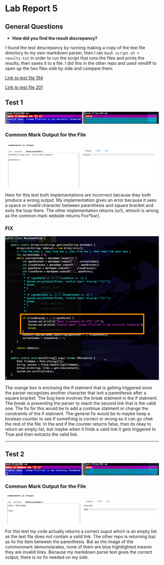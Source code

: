 # Lab Report 5
## General Questions
* **How did you find the result discrepancy?**

I found the test descrepancy by running making a copy of the test file directory to my own markdown parser, then I ran `bash script.sh > results.txt` in order to run the script that runs the files and prints the results, then saves it to a file. I did this in the other repo and used vimdiff to open up the two files side by side and compare them. 
    
[Link to test file 194](https://github.com/nidhidhamnani/markdown-parser/blob/main/test-files/194.md)

[Link to test file 201](https://github.com/nidhidhamnani/markdown-parser/blob/main/test-files/201.md)

## Test 1
![file194](/LabReport5/file194.png)

### Common Mark Output for the File
![common194](/LabReport5/common194.png)

Here for this test both implementations are incorrrect because they both produce a wrong output. My implementation gives an error because it sees a space or invalid character between parenthesis and square bracket and exits the loop there. The other implementation returns (url), whioch is wrong as the common mark website returns Foo*bar].

### FIX

![codeSnippet](/LabReport5/codeSnippet.png)

The orange box is enclosing the if statment that is getting triggered once the parser recognizes another character that isnt a parenthesis after a square bracket. The bug here involves the break statment in the if statment. The break is preventing the parser to reach the second link that is the valid one. The fix for this would be to add a continue statment or change the constraints of the if statment. The general fix would be to maybe keep a boolean counter to see if something is correct or wrong so it can go chek the rest of the file. In the end if the counter returns false, then its okay to return an empty list, but maybe when it finds a valid link it gets triggered to True and then extracts the valid link.

****

## Test 2
![file201](/LabReport5/file201.png)

### Common Mark Output for the File
![common201](/LabReport5/common201.png)

For this test my code actually returns a correct ouput which is an empty list as the test file does not contain a valid link. The other repo is returning baz as its the item between the parenthesis. But as the image of the commonmark demonstarates, none of them are blue hightlighted meanin they are invalid links. Because my markdown parse test gives the correct output, there is no fix needed on my side.
